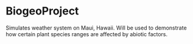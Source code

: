 # BiogeoProject
Simulates weather system on Maui, Hawaii. Will be used to demonstrate how certain plant species ranges are affected by abiotic factors.
